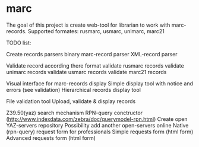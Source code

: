 marc
====


The goal of this project is create web-tool for librarian to work with marc-records.
Supported formates: rusmarc, usmarc, unimarc, marc21


TODO list:

Create records parsers
  binary marc-record parser
  XML-record parser

Validate record according there format
  validate rusmarc records
  validate unimarc records
  validate usmarc records
  validate marc21 records

Visual interface for marc-records display
  Simple display tool with notice and errors (see validation)
  Hierarchical records display tool

File validation tool 
  Upload, validate & display records 

Z39.50(yaz) search mechanism 
  RPN-query conctructor (http://www.indexdata.com/zebra/doc/querymodel-rpn.html)
  Create open YAZ-servers repository
  Possibility add another open-servers online
  Native (rpn-query) request form for professionals
  Simple requests form (html form)
  Advanced requests form (html form)
  
  
